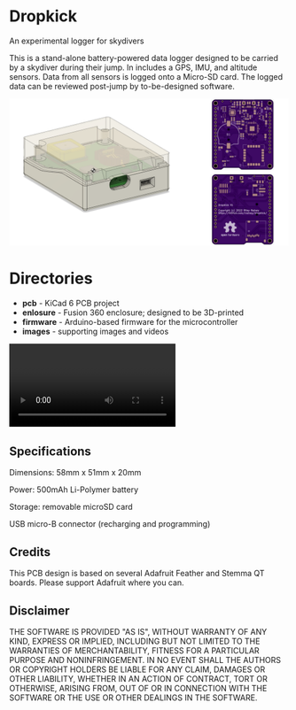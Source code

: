 
# Dropkick
An experimental logger for skydivers

This is a stand-alone battery-powered data logger designed to be
carried by a skydiver during their jump.  In includes a GPS, IMU, and altitude sensors. Data from all sensors is logged onto a Micro-SD card. The logged data can be reviewed post-jump by to-be-designed software.

![](images/dropkick-03.png)


# Directories
* **pcb** - KiCad 6 PCB project
* **enlosure** - Fusion 360 enclosure; designed to be 3D-printed
* **firmware** - Arduino-based firmware for the microcontroller
* **images** - supporting images and videos

![](images/dropkick-ANIMATION.avi)

## Specifications

Dimensions: 58mm x 51mm x 20mm

Power: 500mAh Li-Polymer battery

Storage: removable microSD card

USB micro-B connector (recharging and programming)


## Credits
This PCB design is based on several Adafruit Feather and Stemma QT boards.  Please support Adafruit where you can.


## Disclaimer
THE SOFTWARE IS PROVIDED "AS IS", WITHOUT WARRANTY OF ANY KIND, EXPRESS OR
IMPLIED, INCLUDING BUT NOT LIMITED TO THE WARRANTIES OF MERCHANTABILITY,
FITNESS FOR A PARTICULAR PURPOSE AND NONINFRINGEMENT. IN NO EVENT SHALL THE
AUTHORS OR COPYRIGHT HOLDERS BE LIABLE FOR ANY CLAIM, DAMAGES OR OTHER
LIABILITY, WHETHER IN AN ACTION OF CONTRACT, TORT OR OTHERWISE, ARISING FROM,
OUT OF OR IN CONNECTION WITH THE SOFTWARE OR THE USE OR OTHER DEALINGS IN THE
SOFTWARE.

